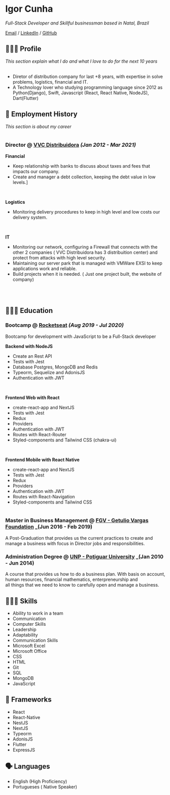 # Igor Cunha

_Full-Stack Developer and Skillful businessman based in Natal, Brazil_ <br>

[Email](mailto:igorcesarcunha@gmail.com) / [LinkedIn](https://www.linkedin.com/in/igor-cunha-07bb9b3b/) / [GitHub](https://github.com/iigorcunha/)

## 👨🏻‍💻 Profile
_This section explain what I do and what I love to do for the next 10 years_
<br><br>
- Diretor of distribution company for last +8 years, with expertise in solve problems, logistics, financial and IT.
- A Technology lover who studying programming language since 2012 as Python(Django), Swift, Javascript (React, React Native, NodeJS), Dart(Flutter)

    
## 💼 Employment History

_This section is about my career_
<br><br>
### Director @ [VVC Distribuidora](https://vvc.com.br) _(Jan 2012 - Mar 2021)_ <br>
**Financial**
  - Keep relationship with banks to discuss about taxes and fees that impacts our company.
  - Create and manager a debt collection, keeping the debt value in low levels.]
  
<br>

**Logistics**
  - Monitoring delivery procedures to keep in high level and low costs our delivery system.
  
<br>

**IT**
  - Monitoring our network, configuring a Firewall that connects with the other 2 companies ( VVC Distribuidora has 3 distribuition center)
    and protect from attacks with high level security.
  - Maintaining our server park that is managed with VMWare EXSI to keep applications work and reliable.
  - Build projects when it is needed. ( Just one project built, the website of company)


<br><br>

## 👨🏻‍🎓 Education

### Bootcamp @ [Rocketseat](https://www.rocketseat.com.br/) _(Aug 2019 - Jul 2020)_<br>
Bootcamp for development with JavaScript to be a Full-Stack developer<br>

**Backend with NodeJS**
  - Create an Rest API
  - Tests with Jest
  - Database Postgres, MongoDB and Redis
  - Typeorm, Sequelize and AdonisJS
  - Authentication with JWT
  <br>

**Frontend Web with React**
  - create-react-app and NextJS
  - Tests with Jest
  - Redux
  - Providers
  - Authentication with JWT
  - Routes with React-Router
  - Styled-components and Tailwind CSS (chakra-ui)
  <br>
  
  **Frontend Mobile with React Native**
  - create-react-app and NextJS
  - Tests with Jest
  - Redux
  - Providers
  - Authentication with JWT
  - Routes with React-Navigation
  - Styled-components and Tailwind CSS
  <br><br>
  
 
 ### Master in Business Management @ [FGV - Getulio Vargas Foundation](https://portal.fgv.br/r) _(Jun 2016 - Feb 2019)<br>
 
 A Post-Graduation that provides us the current practices to create and manage a business with focus in Director jobs and responsibilities.
 
 ### Administration Degree @ [UNP - Potiguar University](https://unp.br) _(Jan 2010 - Jun 2014) <br>
 
 A course that provides us how to do a business plan. With basis on account, human resources, financial mathematics, enterpreneurship and<br>
 all things that we need to know to carefully open and manage a business.



## 👨🏻‍💻 Skills <br>

  - Ability to work in a team
  - Communication
  - Computer Skills
  - Leadership
  - Adaptability
  - Communication Skills
  - Microsoft Excel
  - Microsoft Office
  - CSS
  - HTML
  - Git
  - SQL
  - MongoDB
  - JavaScript
  
## 🧰 Frameworks

  - React
  - React-Native
  - NestJS
  - NextJS
  - Typeorm
  - AdonisJS
  - Flutter
  - ExpressJS

## 🗣️ Languages <br>

  - English (High Proficiency)
  - Portugueses ( Native Speaker)




